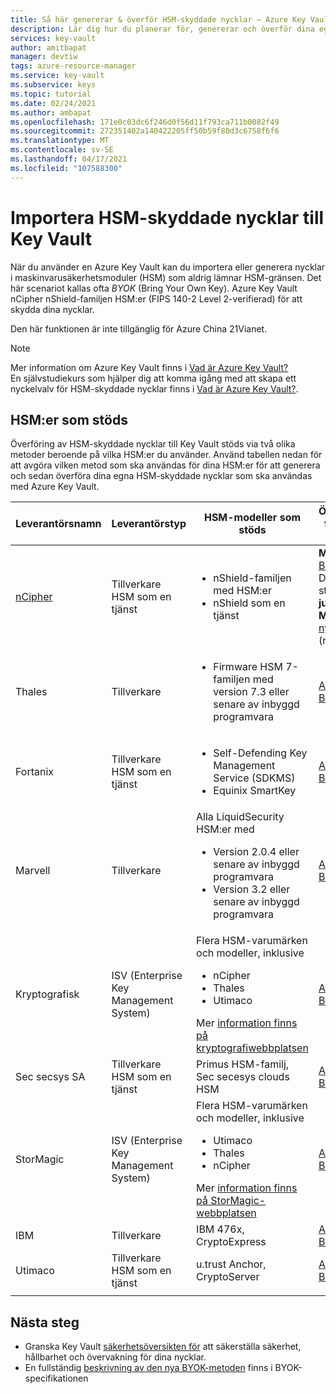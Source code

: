 ```yaml
---
title: Så här genererar & överför HSM-skyddade nycklar – Azure Key Vault
description: Lär dig hur du planerar för, genererar och överför dina egna HSM-skyddade nycklar som ska användas med Azure Key Vault. Kallas även BYOK eller Bring Your Own Key.
services: key-vault
author: amitbapat
manager: devtiw
tags: azure-resource-manager
ms.service: key-vault
ms.subservice: keys
ms.topic: tutorial
ms.date: 02/24/2021
ms.author: ambapat
ms.openlocfilehash: 171e0c03dc6f246d0f56d11f793ca711b0082f49
ms.sourcegitcommit: 272351402a140422205ff50b59f80d3c6758f6f6
ms.translationtype: MT
ms.contentlocale: sv-SE
ms.lasthandoff: 04/17/2021
ms.locfileid: "107588300"
---
```

# <a name="import-hsm-protected-keys-to-key-vault"></a>Importera HSM-skyddade nycklar till Key Vault

När du använder en Azure Key Vault kan du importera eller generera nycklar i maskinvarusäkerhetsmoduler (HSM) som aldrig lämnar HSM-gränsen. Det här scenariot kallas ofta *BYOK* (Bring Your Own Key). Azure Key Vault nCipher nShield-familjen HSM:er (FIPS 140-2 Level 2-verifierad) för att skydda dina nycklar.

Den här funktionen är inte tillgänglig för Azure China 21Vianet.

> [!NOTE]
> Mer information om Azure Key Vault finns i [Vad är Azure Key Vault?](../general/overview.md)  
> En självstudiekurs som hjälper dig att komma igång med att skapa ett nyckelvalv för HSM-skyddade nycklar finns i [Vad är Azure Key Vault?](../general/overview.md).

## <a name="supported-hsms"></a>HSM:er som stöds

Överföring av HSM-skyddade nycklar till Key Vault stöds via två olika metoder beroende på vilka HSM:er du använder. Använd tabellen nedan för att avgöra vilken metod som ska användas för dina HSM:er för att generera och sedan överföra dina egna HSM-skyddade nycklar som ska användas med Azure Key Vault. 

|Leverantörsnamn|Leverantörstyp|HSM-modeller som stöds|Överföringsmetod för HSM-nyckel som stöds|
|---|---|---|---|
|[nCipher](https://www.ncipher.com/products/key-management/cloud-microsoft-azure)|Tillverkare<br/>HSM som en tjänst|<ul><li>nShield-familjen med HSM:er</li><li>nShield som en tjänst</ul>|**Metod 1:** [nCipher BYOK](hsm-protected-keys-ncipher.md) (inaktuell). Den här metoden stöds inte efter <strong>30 juni 2021</strong><br/>**Metod 2: Använd** [ny BYOK-metod](hsm-protected-keys-byok.md) (rekommenderas)|
|Thales|Tillverkare|<ul><li>Firmware HSM 7-familjen med version 7.3 eller senare av inbyggd programvara</li></ul>| [Använda ny BYOK-metod](hsm-protected-keys-byok.md)|
|Fortanix|Tillverkare<br/>HSM som en tjänst|<ul><li>Self-Defending Key Management Service (SDKMS)</li><li>Equinix SmartKey</li></ul>|[Använda ny BYOK-metod](hsm-protected-keys-byok.md)|
|Marvell|Tillverkare|Alla LiquidSecurity HSM:er med<ul><li>Version 2.0.4 eller senare av inbyggd programvara</li><li>Version 3.2 eller senare av inbyggd programvara</li></ul>|[Använda ny BYOK-metod](hsm-protected-keys-byok.md)|
|Kryptografisk|ISV (Enterprise Key Management System)|Flera HSM-varumärken och modeller, inklusive<ul><li>nCipher</li><li>Thales</li><li>Utimaco</li></ul>Mer [information finns på kryptografiwebbplatsen](https://www.cryptomathic.com/azurebyok)|[Använda ny BYOK-metod](hsm-protected-keys-byok.md)|
|Sec secsys SA|Tillverkare<br/>HSM som en tjänst|Primus HSM-familj, Sec secesys clouds HSM|[Använda ny BYOK-metod](hsm-protected-keys-byok.md)|
|StorMagic|ISV (Enterprise Key Management System)|Flera HSM-varumärken och modeller, inklusive<ul><li>Utimaco</li><li>Thales</li><li>nCipher</li></ul>Mer [information finns på StorMagic-webbplatsen](https://stormagic.com/doc/svkms/Content/Integrations/Azure_KeyVault_BYOK.htm)|[Använda ny BYOK-metod](hsm-protected-keys-byok.md)|
|IBM|Tillverkare|IBM 476x, CryptoExpress|[Använda ny BYOK-metod](hsm-protected-keys-byok.md)|
|Utimaco|Tillverkare<br/>HSM som en tjänst|u.trust Anchor, CryptoServer|[Använda ny BYOK-metod](hsm-protected-keys-byok.md)|
|||||

## <a name="next-steps"></a>Nästa steg

* Granska Key Vault [säkerhetsöversikten för](../general/security-overview.md) att säkerställa säkerhet, hållbarhet och övervakning för dina nycklar.
* En fullständig [beskrivning av den nya BYOK-metoden](./byok-specification.md) finns i BYOK-specifikationen
